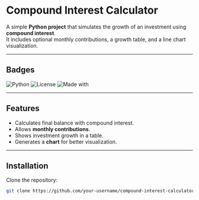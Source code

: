 # Compound Interest Calculator

A simple **Python project** that simulates the growth of an investment using **compound interest**.  
It includes optional monthly contributions, a growth table, and a line chart visualization.

---

## Badges
![Python](https://img.shields.io/badge/Python-3.10-blue?logo=python&logoColor=white)
![License](https://img.shields.io/badge/License-MIT-green)
![Made with](https://img.shields.io/badge/Made%20with-Google%20Colab-orange?logo=googlecolab)

---

## Features
- Calculates final balance with compound interest.
- Allows **monthly contributions**.
- Shows investment growth in a table.
- Generates a **chart** for better visualization.

---

## Installation
Clone the repository:
```bash
git clone https://github.com/your-username/compound-interest-calculator.git
